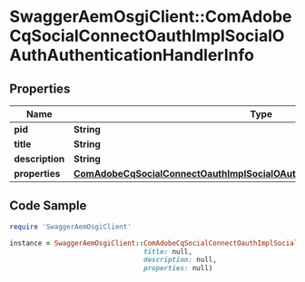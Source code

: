 # SwaggerAemOsgiClient::ComAdobeCqSocialConnectOauthImplSocialOAuthAuthenticationHandlerInfo

## Properties

Name | Type | Description | Notes
------------ | ------------- | ------------- | -------------
**pid** | **String** |  | [optional] 
**title** | **String** |  | [optional] 
**description** | **String** |  | [optional] 
**properties** | [**ComAdobeCqSocialConnectOauthImplSocialOAuthAuthenticationHandlerProperties**](ComAdobeCqSocialConnectOauthImplSocialOAuthAuthenticationHandlerProperties.md) |  | [optional] 

## Code Sample

```ruby
require 'SwaggerAemOsgiClient'

instance = SwaggerAemOsgiClient::ComAdobeCqSocialConnectOauthImplSocialOAuthAuthenticationHandlerInfo.new(pid: null,
                                 title: null,
                                 description: null,
                                 properties: null)
```


